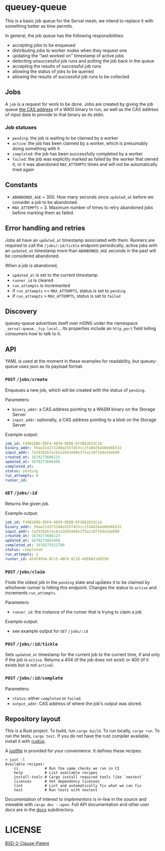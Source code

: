# queuey-queue

This is a basic job queue for the Serval mesh; we intend to replace it with something better as time
permits.

In general, the job queue has the following responsibilities:

- accepting jobs to be enqueued
- distributing jobs to worker nodes when they request one
- updating the "last worked on" timestamp of active jobs
- detecting unsuccessful job runs and putting the job back in the queue
- accepting the results of successful job runs
- allowing the status of jobs to be queried
- allowing the results of successful job runs to be collected

## Jobs

A `job` is a request for work to be done. Jobs are created by giving the job queue
[the CAS address](https://github.com/serval/castaway) of a WASI binary to run, as well as the CAS
address of input data to provide to that binary as its stdin.

### Job statuses

- `pending`: the job is waiting to be claimed by a worker
- `active`: the job has been claimed by a worker, which is presumably doing something with it
- `completed`: the job has been successfully completed by a worker
- `failed`: the job was explicitly marked as failed by the worker that owned it, or it was abandoned
  `MAX_ATTEMPTS` times and will not be automatically tried again

## Constants

- `ABANDONED_AGE` = 300. How many seconds since `updated_at` before we consider a job to be abandoned.
- `MAX_ATTEMPTS` = 3. Maximum number of times to retry abandoned jobs before marking them as failed.

## Error handling and retries

Jobs all have an `updated_at` timestamp associated with them. Runners are required to call the
`/jobs/:id/tickle` endpoint periodically; active jobs with an `updated_at` timestamp more than
`ABANDONED_AGE` seconds in the past will be considered abandoned.

When a job is abandoned,

- `updated_at` is set to the current timestamp
- `runner_id` is cleared
- `run_attempts` is incremented
- if `run_attempts` <= `MAX_ATTEMPTS`, status is set to `pending`
- if `run_attempts` > `MAX_ATTEMPTS`, status is set to `failed`

## Discovery

queuey-queue advertises itself over mDNS under the namespace `_serval:queue._tcp.local.`. Its
properties include an `http_port` field telling consumers how to talk to it.

## API

YAML is used at the moment in these examples for readability, but queuey-queue uses json as its payload format.

### `POST` `/jobs/create`

Enqueues a new job, which will be created with the status of `pending`.

Parameters:

- `binary_addr`: a CAS address pointing to a WASM binary on the Storage Server
- `input_addr`: optionally, a CAS address pointing to a blob on the Storage Server

Example output:

```yaml
job_id: F49B1EBD-EDF4-4839-9EDB-EF3082D32C14
binary_addr: 59ae214373240a255f453cc2fa8d26ab60d6b532
input_addr: 7a293b5b7ac61a1691848e375a110f19de3de698
created_at: 1670273606123
updated_at: 1670273606456
completed_at:
status: pending
run_attempts: 0
runner_id:
```

### `GET` `/jobs/:id`

Returns the given job.

Example output:

```yaml
job_id: F49B1EBD-EDF4-4839-9EDB-EF3082D32C14
binary_addr: 59ae214373240a255f453cc2fa8d26ab60d6b532
input_addr: 7a293b5b7ac61a1691848e375a110f19de3de698
created_at: 1670273606123
updated_at: 1670273663456
completed_at: 1670275321789
status: completed
run_attempts: 1
runner_id: A54FAF6A-8C15-4BC0-8C1D-49EBA31AD550
```

### `POST` `/jobs/claim`

Finds the oldest job in the `pending` state and updates it to be claimed by whichever runner is
hitting this endpoint. Changes the status to `active` and increments `run_attempts`.

Parameters:

- `runner_id`: the instance of the runner that is trying to claim a job

Example output:

- see example output for `GET` `/jobs/:id`

### `POST` `/jobs/:id/tickle`

Sets `updated_at` timestamp for the current job to the current time, if and only if the job is `active`. Returns
a 404 (if the job does not exist) or 400 (if it exists but is not `active`).

### `POST` `/jobs/:id/complete`

Parameters:

- `status`: either `completed` or `failed`.
- `output_addr`: CAS address of where the job's output was stored.

## Repository layout

This is a Rust project. To build, run `cargo build`. To run locally, `cargo run`. To run the tests, `cargo test`. If you do not have the rust compiler available, install it with [rustup](https://rustup.rs).

A [justfile](https://just.systems) is provided for your convenience. It defines these recipes:

```text
➜ just -l
Available recipes:
    ci            # Run the same checks we run in CI
    help          # List available recipes
    install-tools # Cargo install required tools like `nextest`
    licenses      # Vet dependency licenses
    lint          # Lint and automatically fix what we can fix
    test          # Run tests with nextest
```

Documentation of interest to _implementors_ is in-line in the source and viewable with `cargo doc --open`. Full API documentation and other user docs are in the [docs](./docs/) subdirectory.

# LICENSE

[BSD-2-Clause-Patent](./LICENSE)
